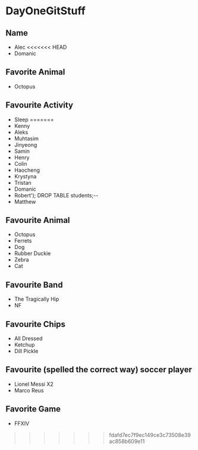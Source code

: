 # DayOneGitStuff

## Name
- Alec
<<<<<<< HEAD
- Domanic	

## Favorite Animal
- Octopus

## Favourite Activity
- Sleep
=======
- Kenny
- Aleks
- Muhtasim
- Jinyeong
- Samin 
- Henry
- Colin
- Haocheng
- Krystyna
- Tristan
- Domanic
- Robert'); DROP TABLE students;--
- Matthew

## Favourite Animal
- Octopus
- Ferrets
- Dog
- Rubber Duckie
- Zebra
- Cat


## Favourite Band 
- The Tragically Hip
- NF 

## Favourite Chips
- All Dressed
- Ketchup
- Dill Pickle
## Favourite (spelled the correct way) soccer player
- Lionel Messi X2
- Marco Reus

## Favorite Game
- FFXIV
>>>>>>> fdafd7ec7f9ec149ce3c73508e39ac858b609e11
